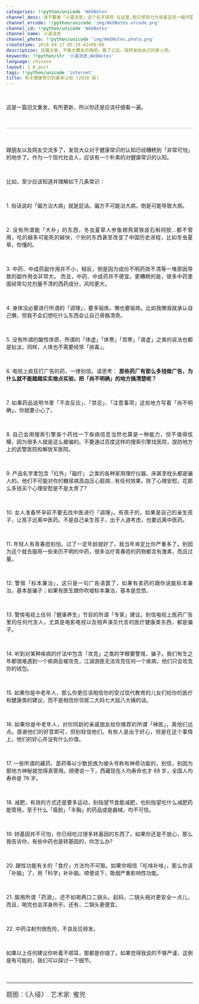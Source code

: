```yaml
---
categories: !!python/unicode 'WebNotes'
channel_desc: 请不要被「小道消息」这个名字误导.在这里,我只想努力为读者呈现一幅中国互联网的清明上河图.
channel_ercode: !!python/unicode 'img/WebNotes.ercode.png'
channel_id: !!python/unicode 'WebNotes'
channel_name: 小道消息
channel_photo: !!python/unicode 'img/WebNotes.photo.png'
createtime: 2018-04-17 05:16:42+00:00
description: 这篇文章，不看大概会后悔吧。看了之后，就转发给自己的家人吧。
keywords: !!python/str '小道消息,WebNotes'
language: chinese
layout: 1_0_post
tags: !!python/unicode 'internet'
title: 有关健康常识的基本认知 (2018 版)
---
```

<div class="rich_media_content" id="js_content">
<p style="text-align: justify;">
<br/>
</p>
<p style="text-align: justify;">
         这是一篇旧文重发，有所更新，所以你还是应该仔细看一遍。
        </p>
<p style="white-space: normal;">
<br/>
</p>
<hr style="margin-top: 1em;margin-bottom: 1em;white-space: normal;max-width: 100%;font-family: Lato, Helvetica, Arial, freesans, clean, sans-serif;border-right-width: 0px;border-bottom-width: 0px;border-left-width: 0px;border-top-style: solid;border-top-color: rgb(234, 234, 234);height: 1px;color: rgb(51, 51, 51);font-size: 15px;box-sizing: border-box !important;word-wrap: break-word !important;"/>
<p style="white-space: normal;">
<br/>
</p>
<p style="text-align: justify;">
         跟朋友以及网友交流多了，发现大众对于健康常识的认知已经糟糕到「非常可怕」的地步了。作为一个现代社会人，应该有一个朴素的对健康常识的认知。
        </p>
<p>
<br/>
</p>
<p style="text-align: justify;">
         比如，至少应该知道并理解如下几条常识：
        </p>
<p>
<br/>
</p>
<p style="text-align: justify;">
         1. 俗话说的「偏方治大病」就是屁话。偏方不可能治大病，倒是可能导致大病。
        </p>
<p>
<br/>
</p>
<p style="text-align: justify;">
         2. 没有所谓能「大补」的东西，冬虫夏草人参鱼翅燕窝铁皮石斛阿胶…都不管用，吃的越多可能死的越快，个别的东西甚至改变了中国历史进程，比如冬虫夏草，你懂的。
        </p>
<p>
<br/>
</p>
<p style="text-align: justify;">
         3. 中药、中成药副作用并不小，相反，倒是因为成份不明药效不清等一堆原因导致的副作用会非常大。 而且，中药、中成药并不便宜。更糟糕的是，很多中药里面经常勾兑剂量不清的西药成分，风险更大。
        </p>
<p>
<br/>
</p>
<p style="text-align: justify;">
         4. 身体没必要进行所谓的「调理」，要多锻炼。懒也要锻炼。比如我懒我就承认自己懒，但我不会幻想吃什么东西会让自己骨骼清奇。
        </p>
<p>
<br/>
</p>
<p style="text-align: justify;">
         5. 没有所谓的酸性体质，所谓的「体虚」「体寒」「宫寒」「肾虚」之类的说法也都是扯淡，同样，人体也不需要经常「排毒」。
        </p>
<p>
<br/>
</p>
<p style="text-align: justify;">
         6. 电视上疯狂打广告的药，一律别信。请思考：
         <strong>
          那些药厂有那么多钱做广告，为什么就不能踏踏实实做点实验，把「尚不明确」的地方搞清楚呢？
         </strong>
</p>
<p>
<br/>
</p>
<p style="text-align: justify;">
         7. 如果药品说明书里「不良反应」、「禁忌」、「注意事项」这些地方写着「尚不明确」。你就要小心了。
        </p>
<p>
<br/>
</p>
<p style="text-align: justify;">
         8. 自己会用搜索引擎查个药找一下疾病信息当然也算是一种能力，但不值得炫耀，因为很多人就是这么被骗的。不要通过百度这样的搜索引擎找医院，提防地方上的武警医院和解放军医院。
        </p>
<p>
<br/>
</p>
<p style="text-align: justify;">
         9. 产品名字里包含「红外」「磁疗」 之类的各种家用理疗仪器、床甚至枕头都是骗人的。他们不可能对你的糖尿病高血压心脏病…有任何效果，除了心理安慰。花那么多钱买个心理安慰是不是太贵了?
        </p>
<p>
<br/>
</p>
<p style="text-align: justify;">
         10. 女人准备怀孕前不要去找中医进行「调理」。有孩子的，如果是自己的亲生孩子，让孩子远离中医药。不是自己亲生孩子，出于人道考虑，也要远离中医药。
        </p>
<p>
<br/>
</p>
<p style="text-align: justify;">
         11. 年轻人有青春痘别怕，过了一定年龄就好了，我当年肯定比你严重多了。别因为这个就去服用一些来历不明的中药，很多治疗青春痘的药物都含有激素，而且过量。
        </p>
<p>
<br/>
</p>
<p style="text-align: justify;">
         12. 警惕「标本兼治」，这只是一句广告语罢了，如果有卖药的跟你说能标本兼治，基本是骗子；如果有医生跟你吹嘘标本兼治，基本是忽悠。
        </p>
<p>
<br/>
</p>
<p style="text-align: justify;">
         13. 警惕电视上任何「健康养生」节目的所谓「专家」建议。别信电视上医药广告里的任何代言人，尤其是电影电视以及相声演员代言的医疗健康类东西，都是骗子。
        </p>
<p>
<br/>
</p>
<p style="text-align: justify;">
         14. 听到对某种疾病的疗法中包含「攻克」之类的字眼要警惕，骗子。我们有生之年都很难遇到一个疾病会被攻克，江湖游医无法攻克任何一个疾病，他们只会攻克你的钱包。
        </p>
<p>
<br/>
</p>
<p style="text-align: justify;">
         15. 如果你是中老年人，那么你更应该相信你的受过现代教育的儿女们给你的医疗和健康类的建议，而不是相信你邻居二大妈七大姑八大姨的话。
        </p>
<p>
<br/>
</p>
<p style="text-align: justify;">
         16. 如果你是中老年人，对你同龄的亲戚朋友给你推荐的所谓「神医」，离他们远点。感谢他们的好意即可，但别轻信他们。有些人是出于好心，但是在这个事情上，他们的好心并没有什么价值。
        </p>
<p>
<br/>
</p>
<p style="text-align: justify;">
         17. 一些所谓的藏药、苗药等以少数民族为噱头号称有神奇功能的，别信，别因为那地方神秘就觉得真管用。顺便说一下，西藏现在人均寿命也才 68 岁，全国人均寿命是 76 岁。
        </p>
<p>
<br/>
</p>
<p style="text-align: justify;">
         18.
         <span style="text-align: justify;">
          减肥，有效的方式还是要多运动，别指望节食能减肥，也别指望吃什么减肥药能管用。至于什么「瘦脸」「丰胸」的药品或是器械，均不可信。
         </span>
</p>
<p>
<br/>
</p>
<p style="text-align: justify;">
         19. 转基因并不可怕，你已经吃过很多转基因的东西了。如果你还是不放心，那么我告诉你，有些中药也是转基因的，你怎么办?
        </p>
<p>
<br/>
</p>
<p style="text-align: justify;">
         20.
         <span style="text-align: justify;">
          跟性功能有关的「食疗」方法均不可取。如果你相信「吃啥补啥」，那么你该「补脑」了，用「科学」补补脑。顺便说下，吸烟严重影响性功能。
         </span>
</p>
<p style="text-align: justify;">
<span style="text-align: justify;">
<br/>
</span>
</p>
<p style="text-align: justify;">
<span style="text-align: justify;">
          21. 服用所谓「药酒」，还不如喝两口二锅头。起码，二锅头相对更安全一点儿，而且，喝完也会浑身热乎。还有，二锅头更便宜。
         </span>
</p>
<p style="text-align: justify;">
<span style="text-align: justify;">
<br/>
</span>
</p>
<p style="text-align: justify;">
<span style="text-align: justify;">
          22. 中药注射剂很危险，不良反应频发。
         </span>
</p>
<p style="text-align: justify;">
<br/>
</p>
<p style="text-align: justify;">
<span style="text-align: justify;">
          如果以上任何建议你听着不顺耳，那都是你错了。如果觉得我说的不够严谨，这倒是有可能的，我们可以探讨一下细节。
         </span>
</p>
<p style="text-align: justify;">
<br/>
</p>
<hr style="font-family: Avenir, sans-serif;border-right-width: 0px;border-bottom-width: 0px;border-left-width: 0px;border-top-style: solid;border-top-color: rgb(234, 234, 234);height: 1px;margin: 1em 0px;padding: 0px;color: rgb(51, 51, 51);font-size: 17px;white-space: normal;"/>
<p style="font-family: Avenir, sans-serif;border: 0px;font-size: 17px;margin-top: 12px;margin-bottom: 18px;padding: 0px;outline: 0px;color: rgb(51, 51, 51);white-space: normal;">
         题图：《入侵》. 艺术家: 蜜兜
        </p>
<p>
<br/>
</p>
</div>